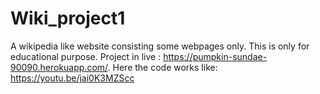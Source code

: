 # Wiki_project1
A wikipedia like website consisting some webpages only. This is only for educational purpose. 
Project in live : https://pumpkin-sundae-90090.herokuapp.com/.
Here the code works like: https://youtu.be/jai0K3MZScc
